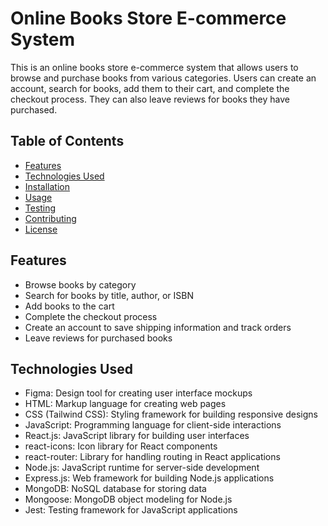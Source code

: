 # Online Books Store E-commerce System

This is an online books store e-commerce system that allows users to browse and purchase books from various categories. Users can create an account, search for books, add them to their cart, and complete the checkout process. They can also leave reviews for books they have purchased.

## Table of Contents

- [Features](#features)
- [Technologies Used](#technologies-used)
- [Installation](#installation)
- [Usage](#usage)
- [Testing](#testing)
- [Contributing](#contributing)
- [License](#license)

## Features

- Browse books by category
- Search for books by title, author, or ISBN
- Add books to the cart
- Complete the checkout process
- Create an account to save shipping information and track orders
- Leave reviews for purchased books

## Technologies Used

- Figma: Design tool for creating user interface mockups
- HTML: Markup language for creating web pages
- CSS (Tailwind CSS): Styling framework for building responsive designs
- JavaScript: Programming language for client-side interactions
- React.js: JavaScript library for building user interfaces
- react-icons: Icon library for React components
- react-router: Library for handling routing in React applications
- Node.js: JavaScript runtime for server-side development
- Express.js: Web framework for building Node.js applications
- MongoDB: NoSQL database for storing data
- Mongoose: MongoDB object modeling for Node.js
- Jest: Testing framework for JavaScript applications
